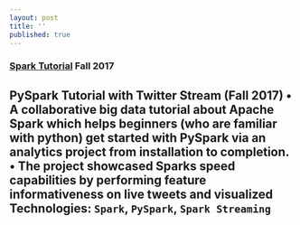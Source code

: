 ```yaml
---
layout: post
title: ''
published: true
---
```


### [Spark Tutorial](https://moazim1993.github.io/BigData_Spark_Tutorial/)  Fall 2017

PySpark Tutorial with Twitter Stream (Fall 2017) 
•	A collaborative big data tutorial about Apache Spark which helps beginners (who are familiar with python) get started with PySpark via an analytics project from installation to completion.  
•	The project showcased Sparks speed capabilities by performing feature informativeness on live tweets and visualized  
Technologies: `Spark`, `PySpark`, `Spark Streaming`
---

